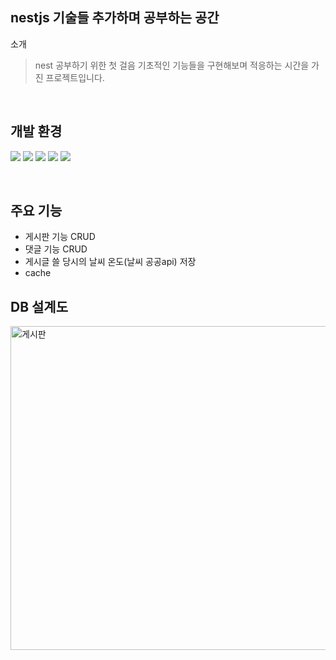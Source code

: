## nestjs 기술들 추가하며 공부하는 공간


소개
> nest 공부하기 위한 첫 걸음
> 기초적인 기능들을 구현해보며 적응하는 시간을 가진 프로젝트입니다.
<br>

## 개발 환경
<p>
  <img src="https://img.shields.io/badge/NestJs-E0234E?style=flat&logo=NestJs&logoColor=white"/>
  <img src="https://img.shields.io/badge/TypeScript-3178C6?style=flat&logo=TypeScript&logoColor=white"/>
  <img src="https://img.shields.io/badge/Docker-2496ED?style=flat&logo=Docker&logoColor=white"/>
  <img src="https://img.shields.io/badge/PostgreSQL-4169E1?style=flat&logo=PostgreSQL&logoColor=white"/>
  <img src="https://img.shields.io/badge/Git-F05032?style=flat&logo=Git&logoColor=white"/>
</p>

<br>

## 주요 기능
- 게시판 기능 CRUD
- 댓글 기능 CRUD
- 게시글 쓸 당시의 날씨 온도(날씨 공공api) 저장
- cache 

## DB 설계도

<img width="518" alt="게시판" src="https://github.com/d-o0o-b11/nestJS_noticeboard/assets/97296843/a8c530f9-dbfa-46d3-9d96-f90932611de9">
